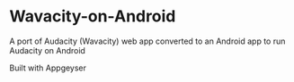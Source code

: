 # Wavacity-on-Android
A port of Audacity (Wavacity) web app converted to an Android app to run Audacity on Android

Built with Appgeyser
